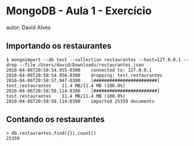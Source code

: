 # MongoDB - Aula 1 - Exercício
autor: David Alves

## Importando os restaurantes

```
$ mongoimport --db test --collection restaurantes --host=127.0.0.1 --drop --file /Users/david/Downloads/restaurantes.json
2016-04-06T20:58:54.955-0300	connected to: 127.0.0.1
2016-04-06T20:58:54.956-0300	dropping: test.restaurantes
2016-04-06T20:58:57.947-0300	[########################] test.restaurantes	11.4 MB/11.4 MB (100.0%)
2016-04-06T20:58:58.114-0300	[########################] test.restaurantes	11.4 MB/11.4 MB (100.0%)
2016-04-06T20:58:58.114-0300	imported 25359 documents
```

## Contando os restaurantes
```
> db.restaurantes.find({}).count()
25359
```

